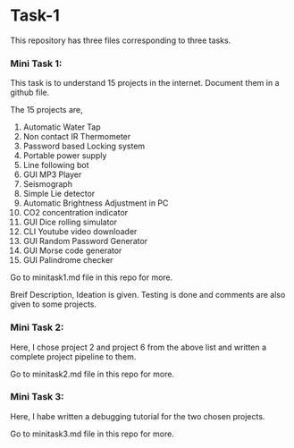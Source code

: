# Task-1

This repository has three files corresponding to three tasks. 

### Mini Task 1:

This task is to understand 15 projects in the internet. Document them in a github file. 

The 15 projects are,

1. Automatic Water Tap
2. Non contact IR Thermometer
3. Password based Locking system
4. Portable power supply
5. Line following bot
6. GUI MP3 Player
7. Seismograph
8. Simple Lie detector
9. Automatic Brightness Adjustment in PC
10. CO2 concentration indicator
11. GUI Dice rolling simulator
12. CLI Youtube video downloader
13. GUI Random Password Generator
14. GUI Morse code generator
15. GUI Palindrome checker

Go to minitask1.md file in this repo for more.

Breif Description, Ideation is given. Testing is done and comments are also given to some projects. 

### Mini Task 2:

Here, I chose project 2 and project 6 from the above list and written a complete project pipeline to them. 

Go to minitask2.md file in this repo for more. 

### Mini Task 3:

Here, I habe written a debugging tutorial for the two chosen projects. 

Go to minitask3.md file in this repo for more.
